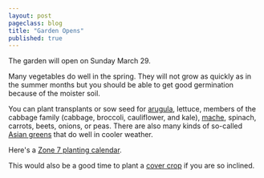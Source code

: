 ```yaml
---
layout: post
pageclass: blog
title: "Garden Opens"
published: true
---
```

The garden will open on Sunday March 29.

Many vegetables do well in the spring. They will not grow as quickly as in the summer months but you should be able to get good germination because of the moister soil.

You can plant transplants or sow seed for [arugula](http://www.kitchengardenseeds.com/cgi-bin/catview.cgi?_fn=Product&_category=130 "arugula"), lettuce, members of the cabbage family (cabbage, broccoli, cauliflower, and kale), [mache](http://www.kitchengardenseeds.com/cgi-bin/catview.cgi?_fn=Product&_category=203 "mache"), spinach, carrots, beets, onions, or peas. There are also many kinds of so-called [Asian greens](http://www.johnnyseeds.com/c-358-asian.aspx) that do well in cooler weather.

Here's a [Zone 7 planting calendar]({{site.url}}/blog/zone-7-planting-calendar/).

This would also be a good time to plant a [cover crop]({{site.url}}/blog/cover-crops/) if you are so inclined.
